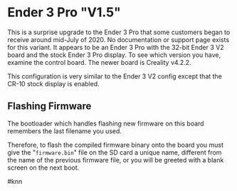 # Ender 3 Pro "V1.5"

This is a surprise upgrade to the Ender 3 Pro that some customers began to receive around mid-July of 2020. No documentation or support page exists for this variant. It appears to be an Ender 3 Pro with the 32-bit Ender 3 V2 board and the stock Ender 3 Pro display. To see which version you have, examine the control board. The newer board is Creality v4.2.2.

This configuration is very similar to the Ender 3 V2 config except that the CR-10 stock display is enabled.

## Flashing Firmware

The bootloader which handles flashing new firmware on this board remembers the last filename you used.

Therefore, to flash the compiled firmware binary onto the board you must give the "`firmware.bin`" file on the SD card a unique name, different from the name of the previous firmware file, or you will be greeted with a blank screen on the next boot.

#knn